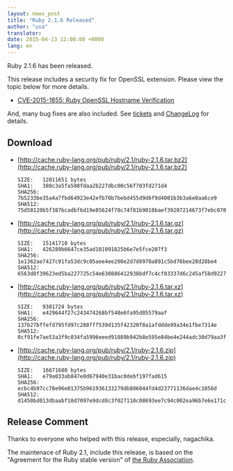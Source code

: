 ```yaml
---
layout: news_post
title: "Ruby 2.1.6 Released"
author: "usa"
translator:
date: 2015-04-13 12:00:00 +0000
lang: en
---
```


Ruby 2.1.6 has been released.

This release includes a security fix for OpenSSL extension.
Please view the topic below for more details.

* [CVE-2015-1855: Ruby OpenSSL Hostname Verification](https://www.ruby-lang.org/en/news/2015/04/13/ruby-openssl-hostname-matching-vulnerability/)

And, many bug fixes are also included.
See [tickets](https://bugs.ruby-lang.org/projects/ruby-21/issues?set_filter=1&amp;status_id=5)
and [ChangeLog](http://svn.ruby-lang.org/repos/ruby/tags/v2_1_6/ChangeLog)
for details.

## Download

* [http://cache.ruby-lang.org/pub/ruby/2.1/ruby-2.1.6.tar.bz2](http://cache.ruby-lang.org/pub/ruby/2.1/ruby-2.1.6.tar.bz2)

      SIZE:   12011651 bytes
      SHA1:   380c3a5fa508fdaa2b227dbc00c56f703fd271d4
      SHA256: 7b5233be35a4a7fbd64923e42efb70b7bebd455d9d6f9d4001b3b3a6e0aa6ce9
      SHA512: 75d58120b5f387bcadbf6d19e85624f78c74f81b9018baef39207214673f7ebc0700ab31145acd88b4071c896ba8e1302a29c90955bcf5f8c863634125022aa6

* [http://cache.ruby-lang.org/pub/ruby/2.1/ruby-2.1.6.tar.gz](http://cache.ruby-lang.org/pub/ruby/2.1/ruby-2.1.6.tar.gz)

      SIZE:   15141710 bytes
      SHA1:   426289b6647ce35ad101091825b6e7e5fce207f3
      SHA256: 1e1362ae7427c91fa53dc9c05aee4ee200e2d7d8970a891c5bd76bee28d28be4
      SHA512: 6563d8f39623ed5ba227725c54e630886412938bdf7c4cf03337d6c245af58d92274a098ea0e03bfd0e94970f4ee82909c366ae81db4b9317c10b92167bfc46d

* [http://cache.ruby-lang.org/pub/ruby/2.1/ruby-2.1.6.tar.xz](http://cache.ruby-lang.org/pub/ruby/2.1/ruby-2.1.6.tar.xz)

      SIZE:   9381724 bytes
      SHA1:   e429644f27c243474268bf548e6fa95d05579aaf
      SHA256: 137b27bffefd795fd97c288fff539d135f42320f8a1afddde99a34e1fbe7314e
      SHA512: 0cf91fe7ae53a3f9c034fa5996eeed91889b942b8e595e84be4e244adc30d79aa3f540cc6f657982715069dfb14af20786557689d9a8fe4bbfc66280e84dd6cf

* [http://cache.ruby-lang.org/pub/ruby/2.1/ruby-2.1.6.zip](http://cache.ruby-lang.org/pub/ruby/2.1/ruby-2.1.6.zip)

      SIZE:   16671680 bytes
      SHA1:   e79a033ab847e0d67940e31bac0debf197fad615
      SHA256: ecbc4b97cc78e96e01375b961936133279db806044fd4d23771136dae4c1056d
      SHA512: d1450bd013dbaabf10d7097e9dcd8c3f027110c08693ee7c94c002ea96b7e6e171c951b8b1ca3971b7f89e05b15df00ec56a006f9393889ae7f8045e9b328fad

## Release Comment

Thanks to everyone who helped with this release, especially, nagachika.

The maintenace of Ruby 2.1, include this release, is based on the "Agreement for the Ruby stable version" of [the Ruby Association](http://www.ruby.or.jp/).
